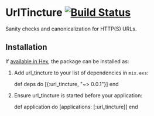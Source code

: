 # UrlTincture [![Build Status](https://travis-ci.org/craigwaterman/url_tincture.svg?branch=master)](https://travis-ci.org/craigwaterman/url_tincture)

Sanity checks and canonicalization for HTTP(S) URLs.

## Installation

If [available in Hex](https://hex.pm/docs/publish), the package can be installed as:

  1. Add url_tincture to your list of dependencies in `mix.exs`:

        def deps do
          [{:url_tincture, "~> 0.0.1"}]
        end

  2. Ensure url_tincture is started before your application:

        def application do
          [applications: [:url_tincture]]
        end

